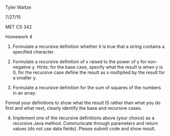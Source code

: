 Tyler Waltze

7/27/15

MET CS 342

Homework 4

1. Formulate a recursive definition whether it is true that a string contains a specified character.

2. Formulate a recursive definition of x raised to the power of y for non-negative y. Hints: for the base case, specify what the result is when y is 0, for the recursive case define the result as x multiplied by the result for a smaller y.

3. Formulate a recursive definition for the sum of squares of the numbers in an array.


Format your definitions to show what the result IS rather than what you do first and what next, clearly identify the base and recursive cases.

4. Implement one of the recursive definitions above (your choice) as a recursive Java method. Communicate through parameters and return values (do not use data fields). Please submit code and show result.
